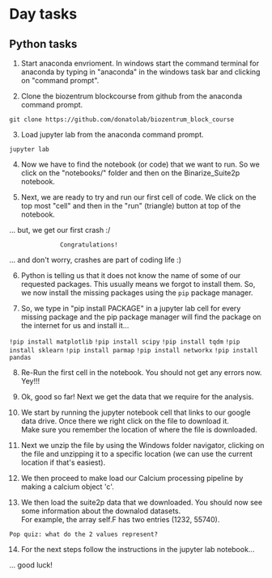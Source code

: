 # Day tasks

## Python tasks

1. Start anaconda envrioment. In windows start the command terminal for anaconda by typing in "anaconda" in the windows task bar and clicking on "command prompt".


2. Clone the biozentrum blockcourse from github from the anaconda command prompt.

`git clone https://github.com/donatolab/biozentrum_block_course`


3.  Load jupyter lab from the anaconda command prompt.

`jupyter lab`


4. Now we have to find the notebook (or code) that we want to run. So we click on the "notebooks/" folder and then on the Binarize_Suite2p notebook.


5. Next, we are ready to try and run our first cell of code.  We click on the top most "cell" and then in the "run" (triangle) button at top of the notebook. 

... but, we get our first crash :/ 

                  Congratulations! 

... and don't worry, crashes are part of coding life :)


6.  Python is telling us that it does not know the name of some of our requested packages. This usually means we forgot to install them. So, we now
install the missing packages using the `pip` package manager. 

7.  So, we type in "pip install PACKAGE" in a jupyter lab cell for every missing package and the pip package manager 
will find the package on the internet for us and install it... 

`!pip install matplotlib`
`!pip install scipy`
`!pip install tqdm`
`!pip install sklearn`
`!pip install parmap`
`!pip install networkx`
`!pip install pandas`


8. Re-Run the first cell in the notebook. You should not get any errors now. Yey!!!


9. Ok, good so far!   Next we get the data that we require for the analysis. 


10. We start by running the jupyter notebook cell that links to our google data drive. Once there we right click on the file to download it.  
Make sure you remember the location of where the file is downloaded.


11. Next we unzip the file by using the Windows folder navigator, clicking on the file and unzipping it 
to a specific location (we can use the current location if that's easiest).


12. We then proceed to make load our Calcium processing pipeline by making a calcium object 'c'.


13. We then load the suite2p data that we downloaded.  You should now see some information about the downalod datasets.  
For example, the array self.F has two entries (1232, 55740).  

`Pop quiz: what do the 2 values represent?`


14. For the next steps follow the instructions in the jupyter lab notebook...


... good luck!

